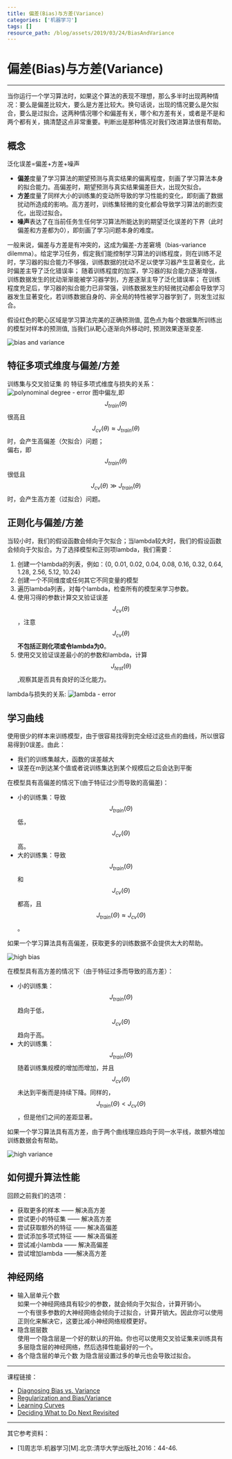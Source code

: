 ```yaml
---
title: 偏差(Bias)与方差(Variance)
categories: ['机器学习']
tags: []
resource_path: /blog/assets/2019/03/24/BiasAndVariance
---
```


<script type="text/javascript" async src="https://cdn.mathjax.org/mathjax/latest/MathJax.js?config=TeX-MML-AM_CHTML"> </script>

偏差(Bias)与方差(Variance)
===

---

当你运行一个学习算法时，如果这个算法的表现不理想，那么多半时出现两种情况：要么是偏差比较大，要么是方差比较大。换句话说，出现的情况要么是欠拟合，要么是过拟合。这两种情况哪个和偏差有关，哪个和方差有关，或者是不是和两个都有关，搞清楚这点非常重要。判断出是那种情况对我们改进算法很有帮助。

概念
---

泛化误差=偏差+方差+噪声

* **偏差**度量了学习算法的期望预测与真实结果的偏离程度，刻画了学习算法本身的拟合能力。高偏差时，期望预测与真实结果偏差巨大，出现欠拟合。
* **方差**度量了同样大小的训练集的变动所导致的学习性能的变化，即刻画了数据扰动所造成的影响。高方差时，训练集轻微的变化都会导致学习算法的剧烈变化，出现过拟合。
* **噪声**表达了在当前任务生任何学习算法所能达到的期望泛化误差的下界（此时偏差和方差都为0），即刻画了学习问题本身的难度。

一般来说，偏差与方差是有冲突的，这成为偏差-方差窘境（bias-variance dilemma）。给定学习任务，假定我们能控制学习算法的训练程度，则在训练不足时，学习器的拟合能力不够强，训练数据的扰动不足以使学习器产生显著变化，此时偏差主导了泛化错误率；
随着训练程度的加深，学习器的拟合能力逐渐增强，训练数据发生的扰动渐渐能被学习器学到，方差逐渐主导了泛化错误率；
在训练程度充足后，学习器的拟合能力已非常强，训练数据发生的轻微扰动都会导致学习器发生显著变化，若训练数据自身的、非全局的特性被学习器学到了，则发生过拟合。

假设红色的靶心区域是学习算法完美的正确预测值, 蓝色点为每个数据集所训练出的模型对样本的预测值, 当我们从靶心逐渐向外移动时, 预测效果逐渐变差.

![bias and variance]({{page.resource_path}}/bias_variance.jpg)

特征多项式维度与偏差/方差
---

训练集与交叉验证集 的 特征多项式维度与损失的关系：  
![polynominal degree - error]({{page.resource_path}}/feature.png)
图中偏左,即 $$J_{train}(\theta)$$ 很高且 $$J_{cv}(\theta) \approx J_{train}(\theta)$$ 时，会产生高偏差（欠拟合）问题；  
偏右，即 $$J_{train}(\theta)$$ 很低且 $$J_{cv}(\theta) \gg J_{train}(\theta)$$ 时，会产生高方差（过拟合）问题。

正则化与偏差/方差
---

当较小时，我们的假设函数会倾向于欠拟合；当lambda较大时，我们的假设函数会倾向于欠拟合。为了选择模型和正则项lambda，我们需要：

1. 创建一个lambda的列表，例如：{0, 0.01, 0.02, 0.04, 0.08, 0.16, 0.32, 0.64, 1.28, 2.56, 5.12, 10.24}
2. 创建一个不同维度或任何其它不同变量的模型
3. 遍历lambda列表，对每个lambda，检查所有的模型来学习参数。
4. 使用习得的参数计算交叉验证误差$$J_{cv}(\theta)$$，注意$$J_{cv}(\theta)$$**不包括正则化项或令lambda为0**。
5. 使用交叉验证误差最小的的参数和lambda，计算$$J_{test}(\theta)$$,观察其是否具有良好的泛化能力。

lambda与损失的关系:
![lambda - error]({{page.resource_path}}/lambda.png)

学习曲线
---

使用很少的样本来训练模型，由于很容易找得到完全经过这些点的曲线，所以很容易得到0误差。由此：

* 我们的训练集越大，函数的误差越大
* 误差在m到达某个值或者说训练集达到某个规模后之后会达到平衡

在模型具有高偏差的情况下(由于特征过少而导致的高偏差)：

* 小的训练集：导致 $$J_{train}(\Theta)$$ 低，$$J_{cv}(\Theta)$$ 高。
* 大的训练集：导致 $$J_{train}(\Theta)$$ 和 $$J_{cv}(\Theta)$$都高，且 $$ J_{train}(\Theta) \approx J_{cv}(\Theta) $$ 。

如果一个学习算法具有高偏差，获取更多的训练数据不会提供太大的帮助。

![high bias]({{page.resource_path}}/highBias.png)

在模型具有高方差的情况下（由于特征过多而导致的高方差）：

* 小的训练集：$$ J_{train}(\Theta) $$ 趋向于低，$$ J_{cv}(\Theta) $$ 趋向于高。
* 大的训练集：$$ J_{train}(\Theta) $$ 随着训练集规模的增加而增加，并且 $$ J_{cv}(\Theta) $$ 未达到平衡而是持续下降。同样的，$$ J_{train}(\Theta) < J_{cv}(\Theta) $$，但是他们之间的差距显著。

如果一个学习算法具有高方差，由于两个曲线理应趋向于同一水平线，故额外增加训练数据会有帮助。

![high variance]({{page.resource_path}}/highVariance.png)

如何提升算法性能
---

回顾之前我们的选项：

* 获取更多的样本 —— 解决高方差
* 尝试更小的特征集 —— 解决高方差
* 尝试获取额外的特征 —— 解决高偏差
* 尝试添加多项式特征 —— 解决高偏差
* 尝试减小lambda —— 解决高偏差
* 尝试增加lambda ——解决高方差

神经网络
---

* 输入层单元个数  
  如果一个神经网络具有较少的参数，就会倾向于欠拟合，计算开销小。  
  一个有很多参数的大神经网络会倾向于过拟合，计算开销大。因此你可以使用正则化来解决它，这要比减小神经网络规模更好。  
* 隐含层层数  
  使用一个隐含层是一个好的默认的开始。你也可以使用交叉验证集来训练具有多层隐含层的神经网络，然后选择性能最好的一个。
* 各个隐含层的单元个数
  为隐含层设置过多的单元也会导致过拟合。

---

课程链接：

* [Diagnosing Bias vs. Variance](https://www.coursera.org/learn/machine-learning/supplement/81vp0/diagnosing-bias-vs-variance)
* [Regularization and Bias/Variance]()
* [Learning Curves]()
* [Deciding What to Do Next Revisited]()

---

其它参考资料：

* [1]周志华.机器学习[M].北京:清华大学出版社,2016：44-46.